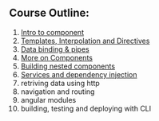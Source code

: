 ## Course Outline:

1. [Intro to component](./1.%20Introductions%20-%20components/)
2. [Templates, Interpolation and Directives](./2.%20templates%20Interpolation%20Directives/)
3. [Data binding & pipes](./3.%20Data%20%20Binding%20%26%20pipes/)
4. [More on Components](./4.%20More%20on%20components/)
5. [Building nested components](./5.%20Building%20nested%20components/)
6. [Services and dependency injection](./6.%20Services%20%26%20dependency%20injection/)
7. retriving data using http
8. navigation and routing
9. angular modules
10. building, testing and deploying with CLI